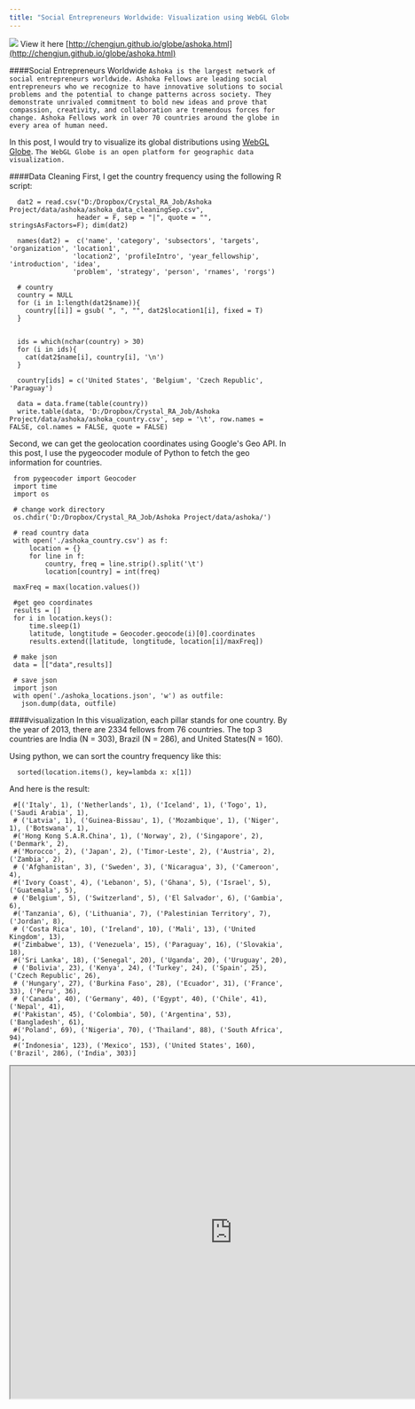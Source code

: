 ```yaml
---
title: "Social Entrepreneurs Worldwide: Visualization using WebGL Globe"
---
```



![](http://chengjun.qiniudn.com/ashoka-globe.PNG)
View it here [http://chengjun.github.io/globe/ashoka.html](http://chengjun.github.io/globe/ashoka.html)

####Social Entrepreneurs Worldwide
`Ashoka is the largest network of social entrepreneurs worldwide. Ashoka Fellows are leading social entrepreneurs who we recognize to have innovative solutions to social problems and the potential to change patterns across society. They demonstrate unrivaled commitment to bold new ideas and prove that compassion, creativity, and collaboration are tremendous forces for change. Ashoka Fellows work in over 70 countries around the globe in every area of human need.`

In this post, I would try to visualize its global distributions using [WebGL Globe](http://www.chromeexperiments.com/globe). `The WebGL Globe is an open platform for geographic data visualization.`

####Data Cleaning
First, I get the country frequency using the following R script:

      dat2 = read.csv("D:/Dropbox/Crystal_RA_Job/Ashoka Project/data/ashoka/ashoka_data_cleaningSep.csv",
                     header = F, sep = "|", quote = "", stringsAsFactors=F); dim(dat2)

      names(dat2) =  c('name', 'category', 'subsectors', 'targets', 'organization', 'location1',
      				'location2', 'profileIntro', 'year_fellowship', 'introduction', 'idea',
      				'problem', 'strategy', 'person', 'rnames', 'rorgs')    

      # country
      country = NULL
      for (i in 1:length(dat2$name)){
        country[[i]] = gsub( ", ", "", dat2$location1[i], fixed = T)
      }


      ids = which(nchar(country) > 30)
      for (i in ids){
        cat(dat2$name[i], country[i], '\n')
      }

      country[ids] = c('United States', 'Belgium', 'Czech Republic', 'Paraguay')

      data = data.frame(table(country))
      write.table(data, 'D:/Dropbox/Crystal_RA_Job/Ashoka Project/data/ashoka/ashoka_country.csv', sep = '\t', row.names = FALSE, col.names = FALSE, quote = FALSE)

Second, we can get the geolocation coordinates using Google's Geo API. In this post, I use the pygeocoder module of Python to fetch the geo information for countries.

     from pygeocoder import Geocoder
     import time
     import os

     # change work directory
     os.chdir('D:/Dropbox/Crystal_RA_Job/Ashoka Project/data/ashoka/')

     # read country data
     with open('./ashoka_country.csv') as f:
         location = {}
         for line in f:
             country, freq = line.strip().split('\t')
             location[country] = int(freq)

     maxFreq = max(location.values())    

     #get geo coordinates
     results = []    
     for i in location.keys():
         time.sleep(1)
         latitude, longtitude = Geocoder.geocode(i)[0].coordinates
         results.extend([latitude, longtitude, location[i]/maxFreq])

     # make json
     data = [["data",results]]

     # save json
     import json
     with open('./ashoka_locations.json', 'w') as outfile:
       json.dump(data, outfile)



####visualization
In this visualization, each pillar stands for one country. By the year of 2013, there are 2334 fellows from 76 countries. The top 3 countries are India (N = 303), Brazil (N = 286), and United States(N = 160).

Using python, we can sort the country frequency like this:

      sorted(location.items(), key=lambda x: x[1])

And here is the result:

     #[('Italy', 1), ('Netherlands', 1), ('Iceland', 1), ('Togo', 1), ('Saudi Arabia', 1),
     # ('Latvia', 1), ('Guinea-Bissau', 1), ('Mozambique', 1), ('Niger', 1), ('Botswana', 1),
     #('Hong Kong S.A.R.China', 1), ('Norway', 2), ('Singapore', 2), ('Denmark', 2),
     #('Morocco', 2), ('Japan', 2), ('Timor-Leste', 2), ('Austria', 2), ('Zambia', 2),
     # ('Afghanistan', 3), ('Sweden', 3), ('Nicaragua', 3), ('Cameroon', 4),
     #('Ivory Coast', 4), ('Lebanon', 5), ('Ghana', 5), ('Israel', 5), ('Guatemala', 5),
     # ('Belgium', 5), ('Switzerland', 5), ('El Salvador', 6), ('Gambia', 6),
     #('Tanzania', 6), ('Lithuania', 7), ('Palestinian Territory', 7), ('Jordan', 8),
     # ('Costa Rica', 10), ('Ireland', 10), ('Mali', 13), ('United Kingdom', 13),
     #('Zimbabwe', 13), ('Venezuela', 15), ('Paraguay', 16), ('Slovakia', 18),
     #('Sri Lanka', 18), ('Senegal', 20), ('Uganda', 20), ('Uruguay', 20),
     # ('Bolivia', 23), ('Kenya', 24), ('Turkey', 24), ('Spain', 25), ('Czech Republic', 26),
     # ('Hungary', 27), ('Burkina Faso', 28), ('Ecuador', 31), ('France', 33), ('Peru', 36),
     # ('Canada', 40), ('Germany', 40), ('Egypt', 40), ('Chile', 41), ('Nepal', 41),
     #('Pakistan', 45), ('Colombia', 50), ('Argentina', 53), ('Bangladesh', 61),
     #('Poland', 69), ('Nigeria', 70), ('Thailand', 88), ('South Africa', 94),
     #('Indonesia', 123), ('Mexico', 153), ('United States', 160), ('Brazil', 286), ('India', 303)]




 <iframe src='http://chengjun.github.io/globe/ashoka.html' scrolling="no" width="800" height = "600" allowfullscreen></iframe>
